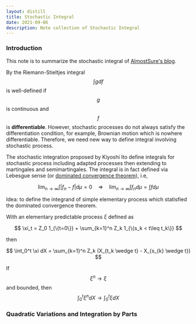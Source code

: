 ```yaml
---
layout: distill
title: Stochastic Integral
date: 2021-09-06
description: Note collection of Stochastic Integral
---
```


### Introduction

This note is to summarize the stochastic integral of <a href="https://almostsuremath.com/stochastic-calculus/">AlmostSure's blog</a>.

By the Riemann-Stieltjes integral $$\int g df$$ is well-defined if $$g$$ is continuous and $$f$$ is **differentiable**. However, stochastic processes do not always satisfy the differentiation condition, for example, Brownian motion which is nowhere differentiable. Therefore, we need new way to define integral involving stochastic process.

The stochastic integration proposed by Kiyoshi Ito define integrals for stochastic process including adapted processes then extending to martingales and semimartingales. The integral is in fact defined via Lebesgue  sense (or <a href="https://en.wikipedia.org/wiki/Dominated_convergence_theorem">dominated convergence theorem</a>), i.e,

$$
\lim_{n \to \infty} \int \lvert f_n - f\rvert d\mu = 0 \quad \Rightarrow \quad \lim_{n \to \infty} \int f_n d\mu = \int f d\mu
$$

Idea: to define the integrand of simple elementary process which statisfied the dominated convergence theorem.

With an elementary predictable process $\xi$ defined as 

$$
\xi_t = Z_0 1_{\{t=0\}} + \sum_{k=1}^n Z_k 1_{\{s_k < t\leq t_k\}}
$$

then 

$$
    \int_0^t \xi dX = \sum_{k=1}^n Z_k (X_{t_k \wedge t} - X_{s_{k} \wedge t})
$$

If $$\xi^n \to \xi$$ and bounded, then $$\int_0^t\xi^n dX \to \int_0^t \xi dX$$ 

### Quadratic Variations and Integration by Parts

